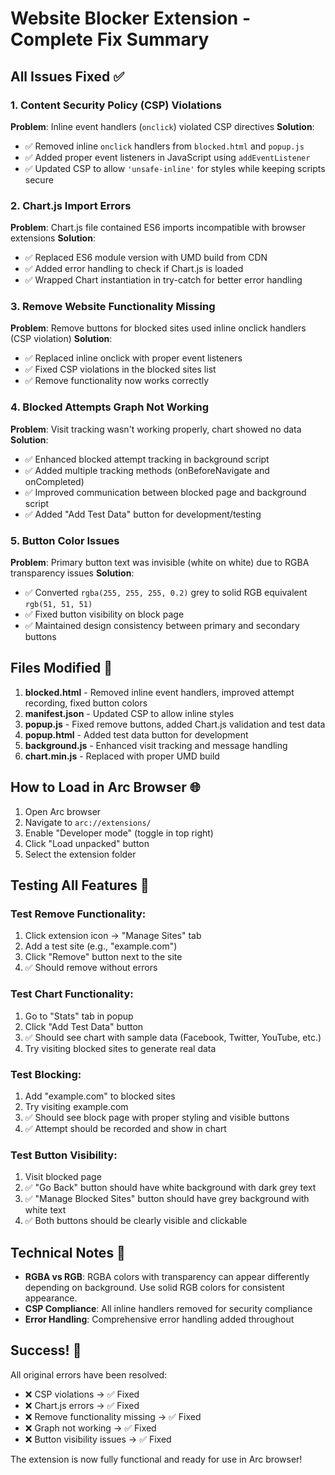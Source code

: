 # Website Blocker Extension - Complete Fix Summary

## All Issues Fixed ✅

### 1. Content Security Policy (CSP) Violations

**Problem**: Inline event handlers (`onclick`) violated CSP directives
**Solution**:

- ✅ Removed inline `onclick` handlers from `blocked.html` and `popup.js`
- ✅ Added proper event listeners in JavaScript using `addEventListener`
- ✅ Updated CSP to allow `'unsafe-inline'` for styles while keeping scripts secure

### 2. Chart.js Import Errors

**Problem**: Chart.js file contained ES6 imports incompatible with browser extensions
**Solution**:

- ✅ Replaced ES6 module version with UMD build from CDN
- ✅ Added error handling to check if Chart.js is loaded
- ✅ Wrapped Chart instantiation in try-catch for better error handling

### 3. Remove Website Functionality Missing

**Problem**: Remove buttons for blocked sites used inline onclick handlers (CSP violation)
**Solution**:

- ✅ Replaced inline onclick with proper event listeners
- ✅ Fixed CSP violations in the blocked sites list
- ✅ Remove functionality now works correctly

### 4. Blocked Attempts Graph Not Working

**Problem**: Visit tracking wasn't working properly, chart showed no data
**Solution**:

- ✅ Enhanced blocked attempt tracking in background script
- ✅ Added multiple tracking methods (onBeforeNavigate and onCompleted)
- ✅ Improved communication between blocked page and background script
- ✅ Added "Add Test Data" button for development/testing

### 5. Button Color Issues

**Problem**: Primary button text was invisible (white on white) due to RGBA transparency issues
**Solution**:

- ✅ Converted `rgba(255, 255, 255, 0.2)` grey to solid RGB equivalent `rgb(51, 51, 51)`
- ✅ Fixed button visibility on block page
- ✅ Maintained design consistency between primary and secondary buttons

## Files Modified 📝

1. **blocked.html** - Removed inline event handlers, improved attempt recording, fixed button colors
2. **manifest.json** - Updated CSP to allow inline styles
3. **popup.js** - Fixed remove buttons, added Chart.js validation and test data
4. **popup.html** - Added test data button for development
5. **background.js** - Enhanced visit tracking and message handling
6. **chart.min.js** - Replaced with proper UMD build

## How to Load in Arc Browser 🌐

1. Open Arc browser
2. Navigate to `arc://extensions/`
3. Enable "Developer mode" (toggle in top right)
4. Click "Load unpacked" button
5. Select the extension folder

## Testing All Features 🧪

### Test Remove Functionality:

1. Click extension icon → "Manage Sites" tab
2. Add a test site (e.g., "example.com")
3. Click "Remove" button next to the site
4. ✅ Should remove without errors

### Test Chart Functionality:

1. Go to "Stats" tab in popup
2. Click "Add Test Data" button
3. ✅ Should see chart with sample data (Facebook, Twitter, YouTube, etc.)
4. Try visiting blocked sites to generate real data

### Test Blocking:

1. Add "example.com" to blocked sites
2. Try visiting example.com
3. ✅ Should see block page with proper styling and visible buttons
4. ✅ Attempt should be recorded and show in chart

### Test Button Visibility:

1. Visit blocked page
2. ✅ "Go Back" button should have white background with dark grey text
3. ✅ "Manage Blocked Sites" button should have grey background with white text
4. ✅ Both buttons should be clearly visible and clickable

## Technical Notes 🔧

- **RGBA vs RGB**: RGBA colors with transparency can appear differently depending on background. Use solid RGB colors for consistent appearance.
- **CSP Compliance**: All inline handlers removed for security compliance
- **Error Handling**: Comprehensive error handling added throughout

## Success! 🎉

All original errors have been resolved:

- ❌ CSP violations → ✅ Fixed
- ❌ Chart.js errors → ✅ Fixed
- ❌ Remove functionality missing → ✅ Fixed
- ❌ Graph not working → ✅ Fixed
- ❌ Button visibility issues → ✅ Fixed

The extension is now fully functional and ready for use in Arc browser!
